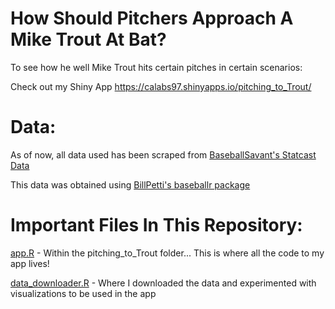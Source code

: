 # How Should Pitchers Approach A Mike Trout At Bat? 

To see how he well Mike Trout hits certain pitches in certain scenarios:  

Check out my Shiny App  https://calabs97.shinyapps.io/pitching_to_Trout/  

# Data:

As of now, all data used has been scraped from [BaseballSavant's Statcast Data](https://baseballsavant.mlb.com/statcast_search)  

This data was obtained using [BillPetti's baseballr package](https://github.com/BillPetti/baseballr)  

# Important Files In This Repository:  

[app.R](https://github.com/MikeCalabro/pitching-to-Trout/blob/master/pitching_to_Trout/app.R)  -  Within the pitching_to_Trout folder... This is where all the code to my app lives!

[data_downloader.R](https://github.com/MikeCalabro/pitching-to-Trout/blob/master/data_downloader.R)  -  Where I downloaded the data and experimented with visualizations to be used in the app
